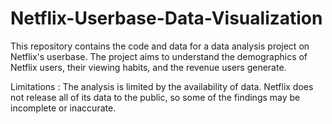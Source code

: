 # Netflix-Userbase-Data-Visualization

This repository contains the code and data for a data analysis project on Netflix's userbase. The project aims to understand the demographics of Netflix users, their viewing habits, and the revenue users generate.

Limitations : The analysis is limited by the availability of data. Netflix does not release all of its data to the public, so some of the findings may be incomplete or inaccurate.
